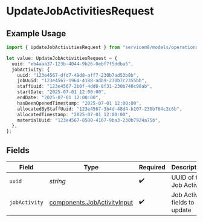 # UpdateJobActivitiesRequest

## Example Usage

```typescript
import { UpdateJobActivitiesRequest } from "servicem8/models/operations";

let value: UpdateJobActivitiesRequest = {
  uuid: "eb4aaa37-123b-4044-9b26-0ebf7f5ddba5",
  jobActivity: {
    uuid: "123e4567-dfd7-49d8-aff7-230b7ad53b8b",
    jobUuid: "123e4567-1964-4188-adb9-230b7c2355bb",
    staffUuid: "123e4567-2b0f-4dd0-8f31-230b740c98ab",
    startDate: "2025-07-01 12:00:00",
    endDate: "2025-07-01 12:00:00",
    hasBeenOpenedTimestamp: "2025-07-01 12:00:00",
    allocatedByStaffUuid: "123e4567-3b4d-48d4-b107-230b764c2c6b",
    allocatedTimestamp: "2025-07-01 12:00:00",
    materialUuid: "123e4567-8580-4107-9ba3-230b7924a75b",
  },
};
```

## Fields

| Field                                                                      | Type                                                                       | Required                                                                   | Description                                                                |
| -------------------------------------------------------------------------- | -------------------------------------------------------------------------- | -------------------------------------------------------------------------- | -------------------------------------------------------------------------- |
| `uuid`                                                                     | *string*                                                                   | :heavy_check_mark:                                                         | UUID of the Job Activity                                                   |
| `jobActivity`                                                              | [components.JobActivityInput](../../models/components/jobactivityinput.md) | :heavy_check_mark:                                                         | Job Activity fields to update                                              |